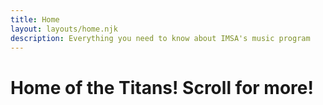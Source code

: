 ```yaml
---
title: Home
layout: layouts/home.njk
description: Everything you need to know about IMSA's music program
---
```


# Home of the Titans! Scroll for more!